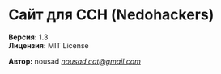 # Сайт для ССН (Nedohackers)

**Версия:** 1.3 \
**Лицензия:** MIT License

**Автор:** nousad *<nousad.cat@gmail.com>*